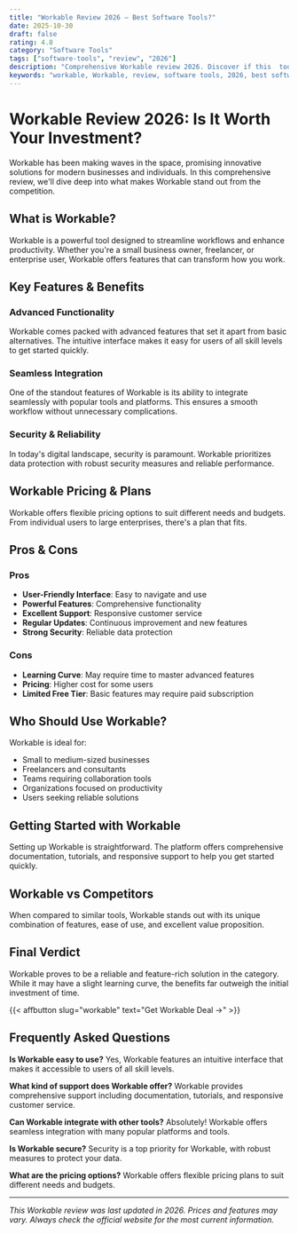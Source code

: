 ```yaml
---
title: "Workable Review 2026 – Best Software Tools?"
date: 2025-10-30
draft: false
rating: 4.8
category: "Software Tools"
tags: ["software-tools", "review", "2026"]
description: "Comprehensive Workable review 2026. Discover if this  tool is the best choice for your needs."
keywords: "workable, Workable, review, software tools, 2026, best software tools"
---
```


# Workable Review 2026: Is It Worth Your Investment?

Workable has been making waves in the  space, promising innovative solutions for modern businesses and individuals. In this comprehensive review, we'll dive deep into what makes Workable stand out from the competition.

## What is Workable?

Workable is a powerful  tool designed to streamline workflows and enhance productivity. Whether you're a small business owner, freelancer, or enterprise user, Workable offers features that can transform how you work.

## Key Features & Benefits

### Advanced Functionality
Workable comes packed with advanced features that set it apart from basic alternatives. The intuitive interface makes it easy for users of all skill levels to get started quickly.

### Seamless Integration
One of the standout features of Workable is its ability to integrate seamlessly with popular tools and platforms. This ensures a smooth workflow without unnecessary complications.

### Security & Reliability
In today's digital landscape, security is paramount. Workable prioritizes data protection with robust security measures and reliable performance.

## Workable Pricing & Plans

Workable offers flexible pricing options to suit different needs and budgets. From individual users to large enterprises, there's a plan that fits.

## Pros & Cons

### Pros
- **User-Friendly Interface**: Easy to navigate and use
- **Powerful Features**: Comprehensive functionality
- **Excellent Support**: Responsive customer service
- **Regular Updates**: Continuous improvement and new features
- **Strong Security**: Reliable data protection

### Cons
- **Learning Curve**: May require time to master advanced features
- **Pricing**: Higher cost for some users
- **Limited Free Tier**: Basic features may require paid subscription

## Who Should Use Workable?

Workable is ideal for:
- Small to medium-sized businesses
- Freelancers and consultants
- Teams requiring collaboration tools
- Organizations focused on productivity
- Users seeking reliable  solutions

## Getting Started with Workable

Setting up Workable is straightforward. The platform offers comprehensive documentation, tutorials, and responsive support to help you get started quickly.

## Workable vs Competitors

When compared to similar tools, Workable stands out with its unique combination of features, ease of use, and excellent value proposition.

## Final Verdict

Workable proves to be a reliable and feature-rich solution in the  category. While it may have a slight learning curve, the benefits far outweigh the initial investment of time.

{{< affbutton slug="workable" text="Get Workable Deal →" >}}

## Frequently Asked Questions

**Is Workable easy to use?**
Yes, Workable features an intuitive interface that makes it accessible to users of all skill levels.

**What kind of support does Workable offer?**
Workable provides comprehensive support including documentation, tutorials, and responsive customer service.

**Can Workable integrate with other tools?**
Absolutely! Workable offers seamless integration with many popular platforms and tools.

**Is Workable secure?**
Security is a top priority for Workable, with robust measures to protect your data.

**What are the pricing options?**
Workable offers flexible pricing plans to suit different needs and budgets.

---

*This Workable review was last updated in 2026. Prices and features may vary. Always check the official website for the most current information.*
